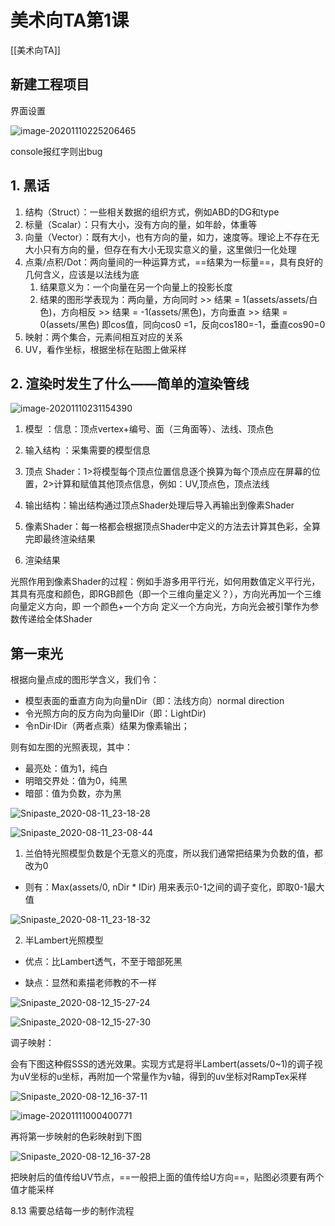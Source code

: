 # 美术向TA第1课
[[美术向TA]]



## 新建工程项目

界面设置

![image-20201110225206465](第1课/assets/image-20201110225206465.png)

console报红字则出bug



## 1. 黑话

1. 结构（Struct）：一些相关数据的组织方式，例如ABD的DG和type
2. 标量（Scalar）：只有大小，没有方向的量，如年龄，体重等
3. 向量（Vector）：既有大小，也有方向的量，如力，速度等。理论上不存在无大小只有方向的量，但存在有大小无现实意义的量，这里做归一化处理
4. 点乘/点积/Dot：两向量间的一种运算方式，==结果为一标量==，具有良好的几何含义，应该是以法线为底
   1. 结果意义为：一个向量在另一个向量上的投影长度
   2. 结果的图形学表现为：两向量，方向同时 >> 结果 = 1(assets/assets/白色)，方向相反 >> 结果 = -1(assets/黑色)，方向垂直 >> 结果 = 0(assets/黑色)  即cos值，同向cos0 =1，反向cos180=-1，垂直cos90=0
5. 映射：两个集合，元素间相互对应的关系
6. UV，看作坐标，根据坐标在贴图上做采样



## 2. 渲染时发生了什么——简单的渲染管线

![image-20201110231154390](assets/image-20201110231154390.png)

1. 模型 ：信息：顶点vertex+编号、面（三角面等）、法线、顶点色

2. 输入结构 ：采集需要的模型信息

3. 顶点 Shader：1>将模型每个顶点位置信息逐个换算为每个顶点应在屏幕的位置，2>计算和赋值其他顶点信息，例如：UV,顶点色，顶点法线

4. 输出结构：输出结构通过顶点Shader处理后导入再输出到像素Shader

5. 像素Shader：每一格都会根据顶点Shader中定义的方法去计算其色彩，全算完即最终渲染结果

6. 渲染结果

光照作用到像素Shader的过程：例如手游多用平行光，如何用数值定义平行光，其具有亮度和颜色，即RGB颜色（即一个三维向量定义？），方向光再加一个三维向量定义方向，即 一个颜色+一个方向 定义一个方向光，方向光会被引擎作为参数传递给全体Shader

## 第一束光

根据向量点成的图形学含义，我们令：

* 模型表面的垂直方向为向量nDir（即：法线方向）normal direction
* 令光照方向的反方向为向量IDir（即：LightDir)
* 令nDir·IDir（两者点乘）结果为像素输出；

则有如左图的光照表现，其中：

* 最亮处：值为1，纯白
* 明暗交界处：值为0，纯黑
* 暗部：值为负数，亦为黑

![Snipaste_2020-08-11_23-18-28](assets/Snipaste_2020-08-11_23-18-28.png)



![Snipaste_2020-08-11_23-08-44](assets/Snipaste_2020-08-11_23-08-44.png)  

1. 兰伯特光照模型负数是个无意义的亮度，所以我们通常把结果为负数的值，都改为0

* 则有：Max(assets/0, nDir * IDir)  用来表示0-1之间的调子变化，即取0-1最大值

![Snipaste_2020-08-11_23-18-32](assets/Snipaste_2020-08-11_23-18-32.png)



2. 半Lambert光照模型

* 优点：比Lambert透气，不至于暗部死黑

* 缺点：显然和素描老师教的不一样

  

![Snipaste_2020-08-12_15-27-24](assets/Snipaste_2020-08-12_15-27-24.png)





![Snipaste_2020-08-12_15-27-30](assets/Snipaste_2020-08-12_15-27-30.png)

调子映射：

会有下图这种假SSS的透光效果。实现方式是将半Lambert(assets/0~1)的调子视为uV坐标的u坐标，再附加一个常量作为v轴，得到的uv坐标对RampTex采样

![Snipaste_2020-08-12_16-37-11](assets/Snipaste_2020-08-12_16-37-11.png)

![image-20201111000400771](assets/image-20201111000400771.png)



再将第一步映射的色彩映射到下图

![Snipaste_2020-08-12_16-37-28](assets/Snipaste_2020-08-12_16-37-28.png)

把映射后的值传给UV节点，==一般把上面的值传给U方向==，贴图必须要有两个值才能采样



8.13 需要总结每一步的制作流程

